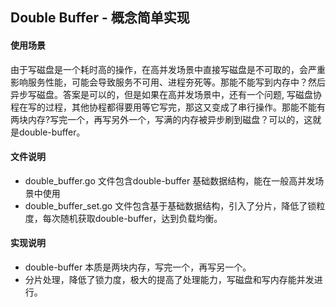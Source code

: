 ## Double Buffer - 概念简单实现

#### 使用场景
 由于写磁盘是一个耗时高的操作，在高并发场景中直接写磁盘是不可取的，会严重影响服务性能，可能会导致服务不可用、进程夯死等。那能不能写到内存中？然后异步写磁盘。答案是可以的，但是如果在高并发场景中，还有一个问题,
 写磁盘协程在写的过程，其他协程都得要用等它写完，那这又变成了串行操作。那能不能有两块内存?写完一个，再写另外一个，写满的内存被异步刷到磁盘？可以的，这就是double-buffer。


#### 文件说明
- double_buffer.go 文件包含double-buffer 基础数据结构，能在一般高并发场景中使用
- double_buffer_set.go 文件包含基于基础数据结构，引入了分片，降低了锁粒度，每次随机获取double-buffer，达到负载均衡。
 
#### 实现说明
- double-buffer 本质是两块内存，写完一个，再写另一个。
- 分片处理，降低了锁力度，极大的提高了处理能力，写磁盘和写内存能并发进行。